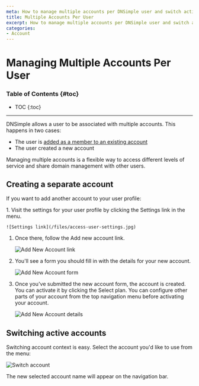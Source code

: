 ```yaml
---
meta: How to manage multiple accounts per DNSimple user and switch active accounts. 
title: Multiple Accounts Per User
excerpt: How to manage multiple accounts per DNSimple user and switch active accounts. 
categories:
- Account
---
```


# Managing Multiple Accounts Per User

### Table of Contents {#toc}

* TOC
{:toc}

---

DNSimple allows a user to be associated with multiple accounts. This happens in two cases:

- The user is [added as a member to an existing account](/articles/account-users)
- The user created a new account

Managing multiple accounts is a flexible way to access different levels of service and share domain management with other users.


## Creating a separate account

If you want to add another account to your user profile:

<div class="section-steps" markdown="1">
1. Visit the settings for your user profile by clicking the <label>Settings</label> link in the menu.

    ![Settings link](/files/access-user-settings.jpg)

1. Once there, follow the <label>Add new account</label> link.

    ![Add New Account link](/files/add-new-account-link.png)

1. You'll see a form you should fill in with the details for your new account.

    ![Add New Account form](/files/add-new-account-form.png)

1. Once you've submitted the new account form, the account is created. You can activate it by clicking the <label>Select plan</label>. You can configure other parts of your account from the top navigation menu before activating your account.

    ![Add New Account details](/files/add-new-account-details.png)

</div>


## Switching active accounts

Switching account context is easy. Select the account you'd like to use from the menu:

  ![Switch account](/files/account-switcher.jpg)

The new selected account name will appear on the navigation bar.
